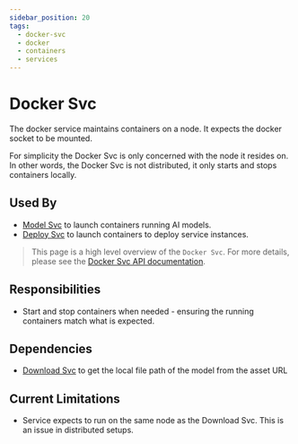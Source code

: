 ```yaml
---
sidebar_position: 20
tags:
  - docker-svc
  - docker
  - containers
  - services
---
```


# Docker Svc

The docker service maintains containers on a node. It expects the docker socket to be mounted.

For simplicity the Docker Svc is only concerned with the node it resides on. In other words, the Docker Svc is not distributed, it only starts and stops containers locally.

## Used By

- [Model Svc](/docs/services/download-svc) to launch containers running AI models.
- [Deploy Svc](/docs/services/download-svc) to launch containers to deploy service instances.

> This page is a high level overview of the `Docker Svc`. For more details, please see the [Docker Svc API documentation](/docs/openorch/run-container).

## Responsibilities

- Start and stop containers when needed - ensuring the running containers match what is expected.

## Dependencies

- [Download Svc](/docs/services/download-svc) to get the local file path of the model from the asset URL

## Current Limitations

- Service expects to run on the same node as the Download Svc. This is an issue in distributed setups.
